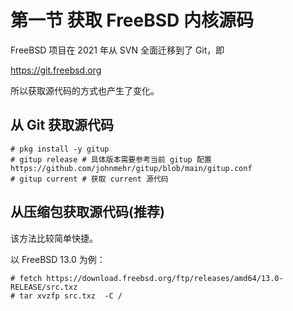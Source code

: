 # 第一节 获取 FreeBSD 内核源码

FreeBSD 项目在 2021 年从 SVN 全面迁移到了 Git，即

https://git.freebsd.org

所以获取源代码的方式也产生了变化。

## 从 Git 获取源代码

```
# pkg install -y gitup 
# gitup release # 具体版本需要参考当前 gitup 配置 https://github.com/johnmehr/gitup/blob/main/gitup.conf
# gitup current # 获取 current 源代码
```

## 从压缩包获取源代码(推荐)

该方法比较简单快捷。

以 FreeBSD 13.0 为例：

```
# fetch https://download.freebsd.org/ftp/releases/amd64/13.0-RELEASE/src.txz
# tar xvzfp src.txz  -C /
```

